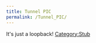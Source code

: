 ```yaml
---
title: Tunnel PIC
permalink: /Tunnel_PIC/
---
```


It's just a loopback! [Category:Stub](/Category:Stub "wikilink")